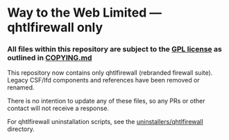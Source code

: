 # Way to the Web Limited — qhtlfirewall only

### All files within this repository are subject to the [GPL license](LICENSE.txt) as outlined in [COPYING.md](COPYING.md)

This repository now contains only qhtlfirewall (rebranded firewall suite). Legacy CSF/lfd components and references have been removed or renamed.

There is no intention to update any of these files, so any PRs or other contact will not receive a response.

For qhtlfirewall uninstallation scripts, see the [uninstallers/qhtlfirewall](uninstallers/qhtlfirewall) directory.


